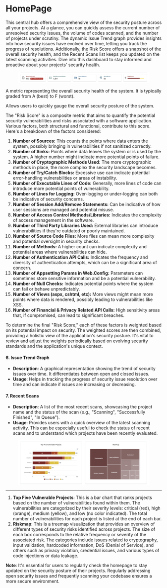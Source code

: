 # HomePage

This central hub offers a comprehensive view of the security posture across all your projects. At a glance, you can quickly assess the current number of unresolved security issues, the volume of codes scanned, and the number of projects under scrutiny. The dynamic Issue Trend graph provides insights into how security issues have evolved over time, letting you track the progress of resolutions. Additionally, the Risk Score offers a snapshot of the overall security health, and the Recent Scans list keeps you updated on the latest scanning activities. Dive into this dashboard to stay informed and proactive about your projects' security health.

<figure><img src="../.gitbook/assets/image (3) (1) (1).png" alt=""><figcaption></figcaption></figure>

A metric representing the overall security health of the system. It is typically graded from A (best) to F (worst).

Allows users to quickly gauge the overall security posture of the system.

The "Risk Score" is a composite metric that aims to quantify the potential security vulnerabilities and risks associated with a software application. Various factors, both structural and functional, contribute to this score. Here's a breakdown of the factors considered:

1. **Number of Sources:** This counts the points where data enters the system, possibly bringing in vulnerabilities if not sanitized correctly.
2. **Number of Sinks:** Points where data leaves the system or is used by the system. A higher number might indicate more potential points of failure.
3. **Number of Cryptographic Methods Used:** The more cryptographic methods in place, the more complex the security landscape becomes.
4. **Number of Try/Catch Blocks:** Excessive use can indicate potential error-handling vulnerabilities or areas of instability.
5. **Number of Executable Lines of Code:** Generally, more lines of code can introduce more potential points of vulnerability.
6. **Number of Lines for Logging:** Over-logging or under-logging can both be indicative of security concerns.
7. **Number of Session Add/Remove Statements:** Can be indicative of how user sessions are managed and potential misuse.
8. **Number of Access Control Methods/Libraries:** Indicates the complexity of access management in the software.
9. **Number of Third Party Libraries Used:** External libraries can introduce vulnerabilities if they're outdated or poorly maintained.
10. **Number of Source Code Files:** More files can mean more complexity and potential oversight in security checks.
11. **Number of Methods:** A higher count can indicate complexity and potential areas where vulnerabilities can hide.
12. **Number of Authentication API Calls:** Indicates the frequency and diversity of authentication attempts, which can be a significant area of concern.
13. **Number of Appsetting Params in Web.Config:** Parameters can sometimes store sensitive information and be a potential vulnerability.
14. **Number of Null Checks:** Indicates potential points where the system can fail or behave unpredictably.
15. **Number of Views (aspx, cshtml, etc):** More views might mean more points where data is rendered, possibly leading to vulnerabilities like XSS.
16. **Number of Financial & Privacy Related API Calls:** High sensitivity areas that, if compromised, can lead to significant breaches.

To determine the final "Risk Score," each of these factors is weighted based on its potential impact on security. The weighted scores are then combined, providing a holistic view of the application's security posture. It's vital to review and adjust the weights periodically based on evolving security standards and the application's unique context.

#### **6. Issue Trend Graph**

* **Description**: A graphical representation showing the trend of security issues over time. It differentiates between open and closed issues.
* **Usage**: Helps in tracking the progress of security issue resolution over time and can indicate if issues are increasing or decreasing.

#### **7. Recent Scans**

* **Description**: A list of the most recent scans, showcasing the project name and the status of the scan (e.g., "Scanning", "Successfully Finished", "In Queue").
* **Usage**: Provides users with a quick overview of the latest scanning activity. This can be especially useful to check the status of recent scans and to understand which projects have been recently evaluated.

<figure><img src="../.gitbook/assets/image (4) (1) (1).png" alt=""><figcaption></figcaption></figure>

***

1. **Top Five Vulnerable Projects**: This is a bar chart that ranks projects based on the number of vulnerabilities found within them. The vulnerabilities are categorized by their severity levels: critical (red), high (orange), medium (yellow), and low (no color indicated). The total number of vulnerabilities for each project is listed at the end of each bar.
2. **Riskmap**: This is a treemap visualization that provides an overview of different types of security risks identified across projects. The size of each box corresponds to the relative frequency or severity of the associated risk. The categories include issues related to cryptography, input validation, hardcoded information, DoS (Denial of Service), and others such as privacy violation, credential issues, and various types of code injections or data leakage.

**Note**: It's essential for users to regularly check the homepage to stay updated on the security posture of their projects. Regularly addressing open security issues and frequently scanning your codebase ensures a more secure environment.
